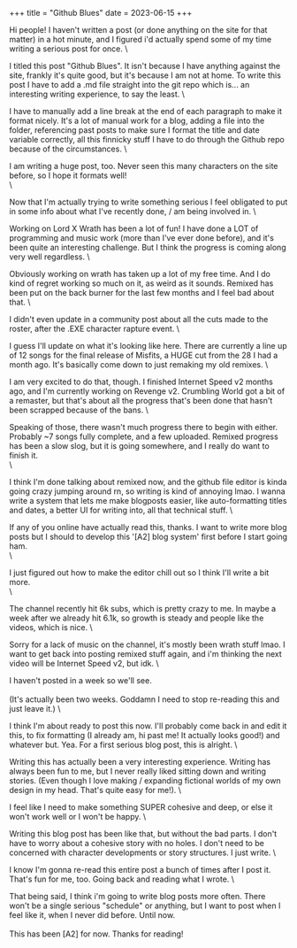 +++
title = "Github Blues"
date = 2023-06-15
+++

Hi people! I haven't written a post (or done anything on the site for that matter) in a hot minute, and I figured i'd actually spend some of my time writing a serious post for once. \

I titled this post "Github Blues". It isn't because I have anything against the site, frankly it's quite good, but it's because I am not at home. To write this post I have to add a .md file straight into the git repo which is... an interesting writing experience, to say the least. \

I have to manually add a line break at the end of each paragraph to make it format nicely. It's a lot of manual work for a blog, adding a file into the folder, referencing past posts to make sure I format the title and date variable correctly, all this finnicky stuff I have to do through the Github repo because of the circumstances. \

I am writing a huge post, too. Never seen this many characters on the site before, so I hope it formats well! \
 \
 
Now that I'm actually trying to write something serious I feel obligated to put in some info about what I've recently done, / am being involved in. \

Working on Lord X Wrath has been a lot of fun! I have done a LOT of programming and music work (more than I've ever done before), and it's been quite an interesting challenge. But I think the progress is coming along very well regardless. \

Obviously working on wrath has taken up a lot of my free time. And I do kind of regret working so much on it, as weird as it sounds. Remixed has been put on the back burner for the last few months and I feel bad about that. \

I didn't even update in a community post about all the cuts made to the roster, after the .EXE character rapture event. \

I guess I'll update on what it's looking like here. There are currently a line up of 12 songs for the final release of Misfits, a HUGE cut from the 28 I had a month ago. It's basically come down to just remaking my old remixes. \

I am very excited to do that, though. I finished Internet Speed v2 months ago, and I'm currently working on Revenge v2. Crumbling World got a bit of a remaster, but that's about all the progress that's been done that hasn't been scrapped because of the bans. \

Speaking of those, there wasn't much progress there to begin with either. Probably ~7 songs fully complete, and a few uploaded. Remixed progress has been a  slow slog, but it is going somewhere, and I really do want to finish it. \
 \
 
I think I'm done talking about remixed now, and the github file editor is kinda going crazy jumping around rn, so writing is kind of annoying lmao. I wanna write a system that lets me make blogposts easier, like auto-formatting titles and dates, a better UI for writing into, all that technical stuff. \

If any of you online have actually read this, thanks. I want to write more blog posts but I should to develop this '[A2] blog system' first before I start going ham. \
 \
 
 I just figured out how to make the editor chill out so I think I'll write a bit more.
  \
   \
   
The channel recently hit 6k subs, which is pretty crazy to me. In maybe a week after we already hit 6.1k, so growth is steady and people like the videos, which is nice. \

Sorry for a lack of music on the channel, it's mostly been wrath stuff lmao. I want to get back into posting remixed stuff again, and i'm thinking the next video will be Internet Speed v2, but idk. \

I haven't posted in a week so we'll see. \
 \
 (It's actually been two weeks. Goddamn I need to stop re-reading this and just leave it.) \
 
 
I think I'm about ready to post this now. I'll probably come back in and edit it this, to fix formatting (I already am, hi past me! It actually looks good!) and whatever but. Yea. For a first serious blog post, this is alright. \

Writing this has actually been a very interesting experience. Writing has always been fun to me, but I never really liked sitting down and writing stories. (Even though I love making / expanding fictional worlds of my own design in my head. That's quite easy for me!). \

I feel like I need to make something SUPER cohesive and deep, or else it won't work well or I won't be happy. \

Writing this blog post has been like that, but without the bad parts. I don't have to worry about a cohesive story with no holes. I don't need to be concerned with character developments or story structures. I just write. \

I know I'm gonna re-read this entire post a bunch of times after I post it. That's fun for me, too. Going back and reading what I wrote. \

That being said, I think i'm going to write blog posts more often. There won't be a single serious "schedule" or anything, but I want to post when I feel like it, when I never did before. Until now. \
 \
This has been [A2] for now. Thanks for reading!
